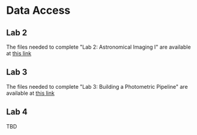 # Data Access

## Lab 2
The files needed to complete "Lab 2: Astronomical Imaging I" are available at [this link](https://www.dropbox.com/sh/kobic4hcj6dtigt/AAAio-sVIcFzYFljmLOPTv77a?dl=0)

## Lab 3
The files needed to complete "Lab 3: Building a Photometric Pipeline" are available at [this link](https://www.dropbox.com/sh/kobic4hcj6dtigt/AAAio-sVIcFzYFljmLOPTv77a?dl=0)

## Lab 4
TBD